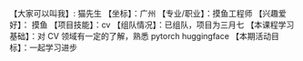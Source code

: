 【大家可以叫我】: 猫先生
【坐标】：广州
【专业/职业】：摸鱼工程师
【兴趣爱好】： 摸鱼
【项目技能】：cv
【组队情况】：已组队，项目为三月七
【本课程学习基础】：对 CV 领域有一定的了解，熟悉 pytorch huggingface
【本期活动目标】：一起学习进步